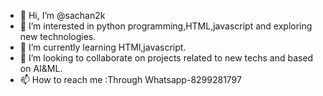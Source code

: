 - 👋 Hi, I’m @sachan2k
- 👀 I’m interested in python programming,HTML,javascript and exploring new technologies.
- 🌱 I’m currently learning HTMl,javascript.
- 💞️ I’m looking to collaborate on projects related to new techs and based on AI&ML.
- 📫 How to reach me :Through Whatsapp-8299281797

<!---
sachan2k/sachan2k is a ✨ special ✨ repository because its `README.md` (this file) appears on your GitHub profile.
You can click the Preview link to take a look at your changes.
--->
